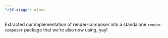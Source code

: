 ```yaml
---
"r3f-stage": minor
---
```


Extracted our implementation of render-composer into a standalone `render-composer` package that we're also now using, yay!
